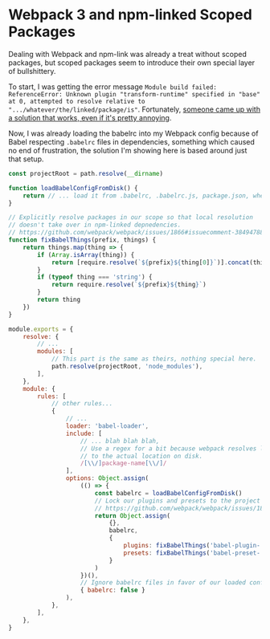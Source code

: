 Webpack 3 and npm-linked Scoped Packages
========================================

Dealing with Webpack and npm-link was already a treat without scoped packages, but scoped packages seem to introduce their own special layer of bullshittery.

To start, I was getting the error message `Module build failed: ReferenceError: Unknown plugin "transform-runtime" specified in "base" at 0, attempted to resolve relative to ".../whatever/the/linked/package/is"`.  Fortunately, [someone came up with a solution that works, even if it's pretty annoying](https://github.com/webpack/webpack/issues/1866#issuecomment-384947882).

Now, I was already loading the babelrc into my Webpack config because of Babel respecting `.babelrc` files in dependencies, something which caused no end of frustration, the solution I'm showing here is based around just that setup.

```js
const projectRoot = path.resolve(__dirname)

function loadBabelConfigFromDisk() {
    return // ... load it from .babelrc, .babelrc.js, package.json, where ever.
}

// Explicitly resolve packages in our scope so that local resolution
// doesn't take over in npm-linked depnedencies.
// https://github.com/webpack/webpack/issues/1866#issuecomment-384947882
function fixBabelThings(prefix, things) {
    return things.map(thing => {
        if (Array.isArray(thing)) {
            return [require.resolve(`${prefix}${thing[0]}`)].concat(thing.slice(1))
        }
        if (typeof thing === 'string') {
            return require.resolve(`${prefix}${thing}`)
        }
        return thing
    })
}

module.exports = {
    resolve: {
        // ...
        modules: [
            // This part is the same as theirs, nothing special here.
            path.resolve(projectRoot, 'node_modules'),
        ],
    },
    module: {
        rules: [
            // other rules...
            {
                // ...
                loader: 'babel-loader',
                include: [
                    // ... blah blah blah,
                    // Use a regex for a bit because webpack resolves linked packages
                    // to the actual location on disk.
                    /[\\/]package-name[\\/]/
                ],
                options: Object.assign(
                    (() => {
                        const babelrc = loadBabelConfigFromDisk()
                        // Lock our plugins and presets to the project versions.
                        // https://github.com/webpack/webpack/issues/1866#issuecomment-384947882
                        return Object.assign(
                            {},
                            babelrc,
                            {
                                plugins: fixBabelThings('babel-plugin-', babelrc.plugins),
                                presets: fixBabelThings('babel-preset-', babelrc.presets),
                            }
                        )
                    })(),
                    // Ignore babelrc files in favor of our loaded config.
                    { babelrc: false }
                ),
            },
        ],
    },
}
```
